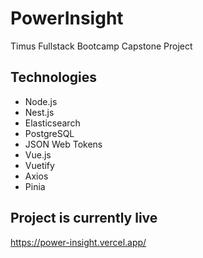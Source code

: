 # PowerInsight
Timus Fullstack Bootcamp Capstone Project
## Technologies
- Node.js
- Nest.js
- Elasticsearch
- PostgreSQL
- JSON Web Tokens
- Vue.js
- Vuetify
- Axios
- Pinia
## Project is currently live
https://power-insight.vercel.app/
